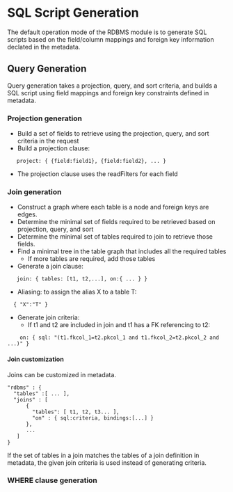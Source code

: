 # SQL Script Generation

The default operation mode of the RDBMS module is to generate SQL
scripts based on the field/column mappings and foreign key information
declated in the metadata.

## Query Generation

Query  generation takes a  projection, query,  and sort  criteria, and
builds a SQL  script using field mappings and  foreign key constraints
defined in metadata.

### Projection generation
 - Build a set of fields to retrieve using the projection, query, and sort criteria in the request
 - Build a projection clause:
```
   project: { {field:field1}, {field:field2}, ... }
```
 - The projection clause uses the readFilters for each field

### Join generation

 - Construct a graph where each table is a node and foreign keys are edges. 
 - Determine the minimal set of fields required to be retrieved based on projection, query, and sort
 - Determine the minimal set of tables required to join to retrieve those fields.
 - Find a minimal tree in the table graph that includes all the required tables
   - If more tables are required, add those tables
 - Generate a join clause:
```
   join: { tables: [t1, t2,...], on:{ ... } }
```
 - Aliasing: to assign the alias X to a table T:
```
  { "X":"T" }
```
   
 - Generate join criteria:
   - If t1 and t2 are included in join and t1 has a FK referencing to t2:
```
    on: { sql: "(t1.fkcol_1=t2.pkcol_1 and t1.fkcol_2=t2.pkcol_2 and ...)" }
```

#### Join customization

Joins can be customized in metadata.

```
"rdbms" : {
  "tables" :[ ... ],
  "joins" : [
      {
        "tables": [ t1, t2, t3... ],
        "on" : { sql:criteria, bindings:[...] }
      },
      ...
   ]
}
```

If the set of tables in a join matches the tables of a join definition
in metadata, the given join criteria is used instead of generating
criteria.


### WHERE clause generation
